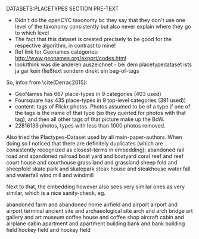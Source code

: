 DATASETS:PLACETYPES SECTION PRE-TEXT

* Didn't do the openCYC taxonomy bc they say that they don't use one level of the taxonomy consistently but also never explain where they go to which level
* The fact that this dataset is created precisely to be good for the respective algorithm, in contrast to mine!
* Ref link for Geonames categories: http://www.geonames.org/export/codes.html
* look/think was die anderen auszeichnet - bei dem placetypedataset ists ja gar kein fließtext sondern direkt ein bag-of-tags

So, infos from \cite{Derrac2015}:
* GeoNames has 667 place-types in 9 categories (403 used)
* Foursquare has 435 place-types in 9 top-level categories (391 used))
* content: tags of Flickr photos. Photos assumed to be of a type if one of the tags is the name of that type (so they queried for photos with that tag), and then all other tags of that picture make up the BoW.
* 22816139 photos, types with less than 1000 photos removed.



Also tried the Plactypes-Dataset used by all main-paper-authors. When doing so I noticed that there are definitely duplicates (which are consistently recognized as closest-terms in embedding):
  abandoned rail road and abandoned railroad
  boat yard and boatyard
  coral reef and reef
  court house and courthouse
  grass land and grassland
  sheep fold and sheepfold
  skate park and skatepark
  steak house and steakhouse
  water fall and waterfall
  wind mill and windmill

Next to that, the embedding however also sees very similar ones as very similar, which is a nice sanity-check, eg.

  abandoned farm and abandoned home
  airfield and airport
  airport and airport terminal
  ancient site and archaeological site
  arch and arch bridge
  art gallery and art museum
  coffee house and coffee shop
  aircraft cabin and airplane cabin
  apartment and apartment building
  bank and bank building
  field hockey field and hockey field

